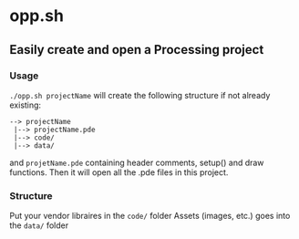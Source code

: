 # opp.sh
## Easily create and open a Processing project

### Usage
```./opp.sh projectName```
will create the following structure if not already existing:
```
--> projectName
 |--> projectName.pde
 |--> code/
 |--> data/
```
and `projetName.pde` containing header comments, setup() and draw functions.
Then it will open all the .pde files in this project.

### Structure
Put your vendor libraires in the `code/` folder
Assets (images, etc.) goes into the `data/` folder